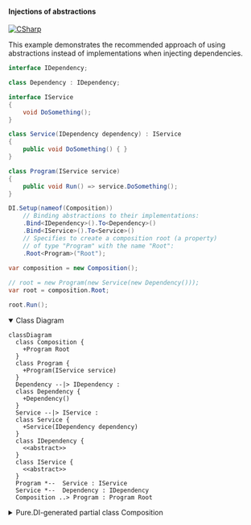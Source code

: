 #### Injections of abstractions

[![CSharp](https://img.shields.io/badge/C%23-code-blue.svg)](../tests/Pure.DI.UsageTests/Basics/InjectionsOfAbstractionsScenario.cs)

This example demonstrates the recommended approach of using abstractions instead of implementations when injecting dependencies.

```c#
interface IDependency;

class Dependency : IDependency;

interface IService
{
    void DoSomething();
}

class Service(IDependency dependency) : IService
{
    public void DoSomething() { }
}

class Program(IService service)
{
    public void Run() => service.DoSomething();
}

DI.Setup(nameof(Composition))
    // Binding abstractions to their implementations:
    .Bind<IDependency>().To<Dependency>()
    .Bind<IService>().To<Service>()
    // Specifies to create a composition root (a property)
    // of type "Program" with the name "Root":
    .Root<Program>("Root");
        
var composition = new Composition();

// root = new Program(new Service(new Dependency()));
var root = composition.Root;

root.Run();
```

<details open>
<summary>Class Diagram</summary>

```mermaid
classDiagram
  class Composition {
    +Program Root
  }
  class Program {
    +Program(IService service)
  }
  Dependency --|> IDependency : 
  class Dependency {
    +Dependency()
  }
  Service --|> IService : 
  class Service {
    +Service(IDependency dependency)
  }
  class IDependency {
    <<abstract>>
  }
  class IService {
    <<abstract>>
  }
  Program *--  Service : IService
  Service *--  Dependency : IDependency
  Composition ..> Program : Program Root
```

</details>

<details>
<summary>Pure.DI-generated partial class Composition</summary><blockquote>

```c#
partial class Composition
{
  private readonly Composition _rootM03D19di;
  
  public Composition()
  {
    _rootM03D19di = this;
  }
  
  internal Composition(Composition baseComposition)
  {
    _rootM03D19di = baseComposition._rootM03D19di;
  }
  
  public Pure.DI.UsageTests.Basics.InjectionsOfAbstractionsScenario.Program Root
  {
    get
    {
      return new Pure.DI.UsageTests.Basics.InjectionsOfAbstractionsScenario.Program(new Pure.DI.UsageTests.Basics.InjectionsOfAbstractionsScenario.Service(new Pure.DI.UsageTests.Basics.InjectionsOfAbstractionsScenario.Dependency()));
    }
  }
  
  public override string ToString()
  {
    return
      "classDiagram\n" +
        "  class Composition {\n" +
          "    +Program Root\n" +
        "  }\n" +
        "  class Program {\n" +
          "    +Program(IService service)\n" +
        "  }\n" +
        "  Dependency --|> IDependency : \n" +
        "  class Dependency {\n" +
          "    +Dependency()\n" +
        "  }\n" +
        "  Service --|> IService : \n" +
        "  class Service {\n" +
          "    +Service(IDependency dependency)\n" +
        "  }\n" +
        "  class IDependency {\n" +
          "    <<abstract>>\n" +
        "  }\n" +
        "  class IService {\n" +
          "    <<abstract>>\n" +
        "  }\n" +
        "  Program *--  Service : IService\n" +
        "  Service *--  Dependency : IDependency\n" +
        "  Composition ..> Program : Program Root";
  }
}
```

</blockquote></details>

